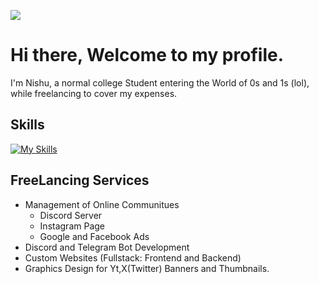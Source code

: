 ![](https://github.com/Nishu-workspace/Nishu-workspace/blob/df0fc2bca64dd619cebb249ba52378b99e2305ca/hi-there.gif)
# Hi there, Welcome to my profile. 
I'm Nishu, a normal college Student entering the World of 0s and 1s (lol), while freelancing to cover my expenses.

## Skills

[![My Skills](https://skillicons.dev/icons?i=js,html,css,nodejs,c,py,java,mongodb,mysql)](https://skillicons.dev)

## FreeLancing Services
- Management of Online Communitues
  - Discord Server
  - Instagram Page
  - Google and Facebook Ads
- Discord and Telegram Bot Development
- Custom Websites (Fullstack: Frontend and Backend)
- Graphics Design for Yt,X(Twitter) Banners and Thumbnails.

  
<!--
**Nishu-workspace/Nishu-workspace** is a ✨ _special_ ✨ repository because its `README.md` (this file) appears on your GitHub profile.

